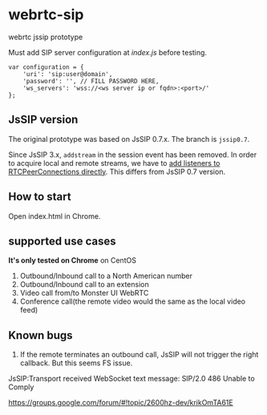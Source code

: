 # webrtc-sip
webrtc jssip prototype

Must add SIP server configuration at _index.js_ before testing.
```
var configuration = {
    'uri': 'sip:user@domain',
    'password': '', // FILL PASSWORD HERE,
    'ws_servers': 'wss://<ws server ip or fqdn>:<port>/'
};
```

## JsSIP version
The original prototype was based on JsSIP 0.7.x. The branch is `jssip0.7`.

Since JsSIP 3.x, `addstream` in the session event has been removed. In order to acquire local and remote streams, we have to [add listeners to RTCPeerConnections directly](https://jssip.net/documentation/3.1.x/api/session/#event_accepted). This differs from JsSIP 0.7 version.

## How to start
Open index.html in Chrome.

## supported use cases
__It's only tested on Chrome__ on CentOS

1. Outbound/Inbound call to a North American number
2. Outbound/Inbound call to an extension
3. Video call from/to Monster UI WebRTC
4. Conference call(the remote video would the same as the local video feed)

## Known bugs
1. If the remote terminates an outbound call, JsSIP will not trigger the right callback. But this seems 
FS issue.

JsSIP:Transport received WebSocket text message:
SIP/2.0 486 Unable to Comply

https://groups.google.com/forum/#!topic/2600hz-dev/krikOmTA61E

